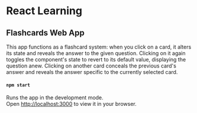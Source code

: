 # React Learning 

## Flashcards Web App

This app functions as a flashcard system: when you click on a card, it alters its state and reveals the answer to the given question. Clicking on it again toggles the component's state to revert to its default value, displaying the question anew. Clicking on another card conceals the previous card's answer and reveals the answer specific to the currently selected card.

#### `npm start`

Runs the app in the development mode.\
Open [http://localhost:3000](http://localhost:3000) to view it in your browser.
